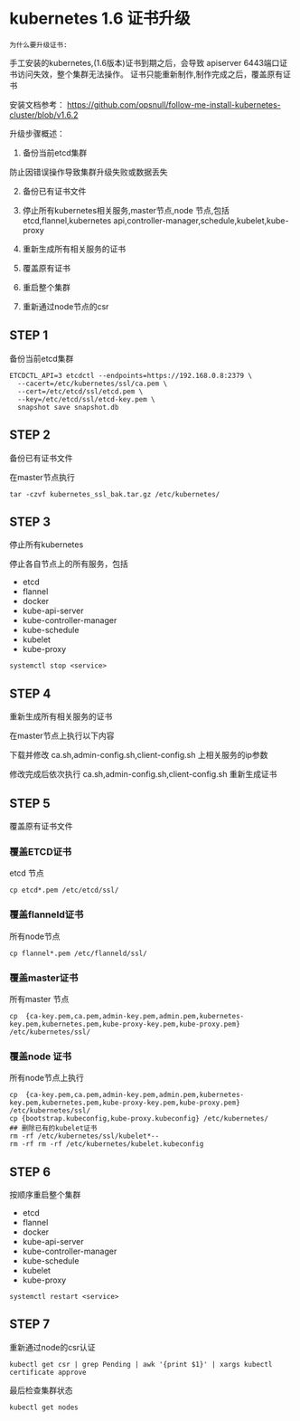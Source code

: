 # kubernetes 1.6 证书升级

`为什么要升级证书:`

手工安装的kubernetes,(1.6版本)证书到期之后，会导致 apiserver 6443端口证书访问失效，整个集群无法操作。
证书只能重新制作,制作完成之后，覆盖原有证书

安装文档参考： https://github.com/opsnull/follow-me-install-kubernetes-cluster/blob/v1.6.2

升级步骤概述：

1. 备份当前etcd集群

防止因错误操作导致集群升级失败或数据丢失

2. 备份已有证书文件

3. 停止所有kubernetes相关服务,master节点,node 节点,包括etcd,flannel,kubernetes api,controller-manager,schedule,kubelet,kube-proxy

4. 重新生成所有相关服务的证书

5. 覆盖原有证书

6. 重启整个集群

7. 重新通过node节点的csr


## STEP 1

备份当前etcd集群

```
ETCDCTL_API=3 etcdctl --endpoints=https://192.168.0.8:2379 \
  --cacert=/etc/kubernetes/ssl/ca.pem \
  --cert=/etc/etcd/ssl/etcd.pem \
  --key=/etc/etcd/ssl/etcd-key.pem \
  snapshot save snapshot.db
```

## STEP 2

备份已有证书文件

在master节点执行

```
tar -czvf kubernetes_ssl_bak.tar.gz /etc/kubernetes/
```

## STEP 3

停止所有kubernetes

停止各自节点上的所有服务，包括

* etcd
* flannel
* docker
* kube-api-server
* kube-controller-manager
* kube-schedule
* kubelet
* kube-proxy



```
systemctl stop <service>
```

## STEP 4

重新生成所有相关服务的证书

在master节点上执行以下内容

下载并修改 ca.sh,admin-config.sh,client-config.sh 上相关服务的ip参数

修改完成后依次执行 ca.sh,admin-config.sh,client-config.sh
重新生成证书

## STEP 5

覆盖原有证书文件

### 覆盖ETCD证书
etcd 节点

```
cp etcd*.pem /etc/etcd/ssl/
```

### 覆盖flanneld证书
所有node节点

```
cp flannel*.pem /etc/flanneld/ssl/
```

### 覆盖master证书
所有master 节点
```
cp  {ca-key.pem,ca.pem,admin-key.pem,admin.pem,kubernetes-key.pem,kubernetes.pem,kube-proxy-key.pem,kube-proxy.pem}  /etc/kubernetes/ssl/
```


### 覆盖node 证书

所有node节点上执行
```
cp  {ca-key.pem,ca.pem,admin-key.pem,admin.pem,kubernetes-key.pem,kubernetes.pem,kube-proxy-key.pem,kube-proxy.pem}  /etc/kubernetes/ssl/
cp {bootstrap.kubeconfig,kube-proxy.kubeconfig} /etc/kubernetes/
## 删除已有的kubelet证书
rm -rf /etc/kubernetes/ssl/kubelet*--
rm -rf rm -rf /etc/kubernetes/kubelet.kubeconfig
```
###

## STEP 6
按顺序重启整个集群


* etcd
* flannel
* docker
* kube-api-server
* kube-controller-manager
* kube-schedule
* kubelet
* kube-proxy



```
systemctl restart <service>
```

## STEP 7

重新通过node的csr认证

```
kubectl get csr | grep Pending | awk '{print $1}' | xargs kubectl certificate approve
```

最后检查集群状态
```
kubectl get nodes
```